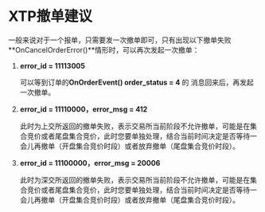 # XTP撤单建议

一般来说对于一个报单，只需要发一次撤单即可，只有出现以下撤单失败 **OnCancelOrderError()**情形时，可以再次发起一次撤单：

1. **error_id = 11113005**

    可以等到订单的**OnOrderEvent() order_status = 4** 的 消息回来后，再发起一次撤单。

2. **error_id = 11110000，error_msg = 412**

    此时为上交所返回的撤单失败，表示交易所当前阶段不允许撤单，可能是在集合竞价或者尾盘集合竞价，此时您要单独处理，结合当前时间决定是否等待一会儿再撤单（开盘集合竞价时段）或者放弃撤单（尾盘集合竞价时段）。

3. **error_id = 11100000，error_msg = 20006**

    此时为深交所返回的撤单失败，表示交易所当前阶段不允许撤单，可能是在集合竞价或者尾盘集合竞价，此时您要单独处理，结合当前时间决定是否等待一会儿再撤单（开盘集合竞价时段）或者放弃撤单（尾盘集合竞价时段）。

